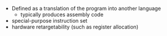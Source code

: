 - Defined as a translation of the program into another language
	- typically produces assembly code 
- special-purpose instruction set
- hardware retargetability (such as register allocation)

